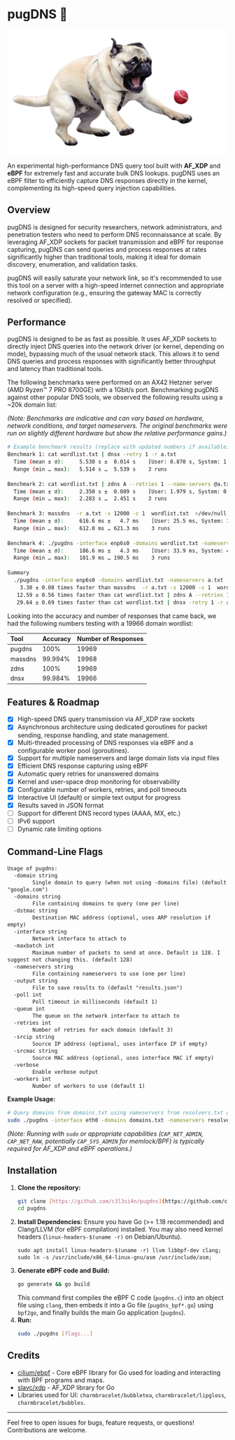 # pugDNS 🐾
![pugDNS](pug.png)

An experimental high-performance DNS query tool built with **AF_XDP** and **eBPF** for extremely fast and accurate bulk DNS lookups. pugDNS uses an eBPF filter to efficiently capture DNS responses directly in the kernel, complementing its high-speed query injection capabilities.

## Overview

pugDNS is designed for security researchers, network administrators, and penetration testers who need to perform DNS reconnaissance at scale. By leveraging AF_XDP sockets for packet transmission and eBPF for response capturing, pugDNS can send queries and process responses at rates significantly higher than traditional tools, making it ideal for domain discovery, enumeration, and validation tasks.

pugDNS will easily saturate your network link, so it's recommended to use this tool on a server with a high-speed internet connection and appropriate network configuration (e.g., ensuring the gateway MAC is correctly resolved or specified).

## Performance

pugDNS is designed to be as fast as possible. It uses AF_XDP sockets to directly inject DNS queries into the network driver (or kernel, depending on mode), bypassing much of the usual network stack. This allows it to send DNS queries and process responses with significantly better throughput and latency than traditional tools.

The following benchmarks were performed on an AX42 Hetzner server (AMD Ryzen™ 7 PRO 8700GE) with a 1Gbit/s port. Benchmarking pugDNS against other popular DNS tools, we observed the following results using a ~20k domain list:

*(Note: Benchmarks are indicative and can vary based on hardware, network conditions, and target nameservers. The original benchmarks were run on slightly different hardware but show the relative performance gains.)*

```bash
# Example benchmark results (replace with updated numbers if available)
Benchmark 1: cat wordlist.txt | dnsx -retry 1 -r a.txt
  Time (mean ± σ):     5.530 s ±  0.014 s    [User: 0.870 s, System: 1.002 s]
  Range (min … max):   5.514 s …  5.539 s    3 runs

Benchmark 2: cat wordlist.txt | zdns A --retries 1 --name-servers @a.txt >/dev/null
  Time (mean ± σ):     2.350 s ±  0.089 s    [User: 1.979 s, System: 0.659 s]
  Range (min … max):   2.283 s …  2.451 s    3 runs

Benchmark 3: massdns  -r a.txt -s 12000 -c 1  wordlist.txt  >/dev/null
  Time (mean ± σ):     616.6 ms ±   4.7 ms    [User: 25.5 ms, System: 107.8 ms]
  Range (min … max):   612.0 ms … 621.3 ms    3 runs

Benchmark 4: ./pugdns -interface enp6s0 -domains wordlist.txt -nameservers a.txt -retries 1
  Time (mean ± σ):     186.6 ms ±   4.3 ms    [User: 33.9 ms, System: 48.7 ms]
  Range (min … max):   181.9 ms … 190.5 ms    3 runs

Summary
  ./pugdns -interface enp6s0 -domains wordlist.txt -nameservers a.txt -retries 1 ran
    3.30 ± 0.08 times faster than massdns  -r a.txt -s 12000 -c 1  wordlist.txt  >/dev/null
   12.59 ± 0.56 times faster than cat wordlist.txt | zdns A --retries 1 --name-servers @a.txt >/dev/null
   29.64 ± 0.69 times faster than cat wordlist.txt | dnsx -retry 1 -r a.txt
```

Looking into the accuracy and number of responses that came back, we had the following numbers testing with a 19966 domain wordlist:

| Tool    | Accuracy | Number of Responses |
| :------ | :------- | :------------------ |
| pugdns  | 100%     | 19969               |
| massdns | 99.994%  | 19968               |
| zdns    | 100%     | 19969               |
| dnsx    | 99.984%  | 19966               |

## Features & Roadmap

-   [x] High-speed DNS query transmission via AF_XDP raw sockets
-   [x] Asynchronous architecture using dedicated goroutines for packet sending, response handling, and state management.
-   [x] Multi-threaded processing of DNS responses via eBPF and a configurable worker pool (goroutines).
-   [x] Support for multiple nameservers and large domain lists via input files
-   [x] Efficient DNS response capturing using eBPF
-   [x] Automatic query retries for unanswered domains
-   [x] Kernel and user-space drop monitoring for observability
-   [x] Configurable number of workers, retries, and poll timeouts
-   [x] Interactive UI (default) or simple text output for progress
-   [x] Results saved in JSON format
-   [ ] Support for different DNS record types (AAAA, MX, etc.)
-   [ ] IPv6 support
-   [ ] Dynamic rate limiting options

## Command-Line Flags

```
Usage of pugdns:
  -domain string
    	Single domain to query (when not using -domains file) (default "google.com")
  -domains string
    	File containing domains to query (one per line)
  -dstmac string
    	Destination MAC address (optional, uses ARP resolution if empty)
  -interface string
    	Network interface to attach to
  -maxbatch int
    	Maximum number of packets to send at once. Default is 128. I suggest not changing this. (default 128)
  -nameservers string
    	File containing nameservers to use (one per line)
  -output string
    	File to save results to (default "results.json")
  -poll int
    	Poll timeout in milliseconds (default 1)
  -queue int
    	The queue on the network interface to attach to
  -retries int
    	Number of retries for each domain (default 3)
  -srcip string
    	Source IP address (optional, uses interface IP if empty)
  -srcmac string
    	Source MAC address (optional, uses interface MAC if empty)
  -verbose
    	Enable verbose output
  -workers int
    	Number of workers to use (default 1)
```

**Example Usage:**

```bash
# Query domains from domains.txt using nameservers from resolvers.txt on interface eth0
sudo ./pugdns -interface eth0 -domains domains.txt -nameservers resolvers.txt -output my_results.json
```
*(Note: Running with `sudo` or appropriate capabilities (`CAP_NET_ADMIN`, `CAP_NET_RAW`, potentially `CAP_SYS_ADMIN` for memlock/BPF) is typically required for AF_XDP and eBPF operations.)*

## Installation

1.  **Clone the repository:**
    ```bash
    git clone [https://github.com/c3l3si4n/pugdns](https://github.com/c3l3si4n/pugdns)
    cd pugdns
    ```
2.  **Install Dependencies:** Ensure you have Go (>= 1.18 recommended) and Clang/LLVM (for eBPF compilation) installed. You may also need kernel headers (`linux-headers-$(uname -r)` on Debian/Ubuntu).
    ```
    sudo apt install linux-headers-$(uname -r) llvm libbpf-dev clang; sudo ln -s /usr/include/x86_64-linux-gnu/asm /usr/include/asm;
    ```
3.  **Generate eBPF code and Build:**
    ```bash
    go generate && go build
    ```
    This command first compiles the eBPF C code (`pugdns.c`) into an object file using `clang`, then embeds it into a Go file (`pugdns_bpf*.go`) using `bpf2go`, and finally builds the main Go application (`pugdns`).
4.  **Run:**
    ```bash
    sudo ./pugdns [flags...]
    ```

## Credits

-   [cilium/ebpf](https://github.com/cilium/ebpf) - Core eBPF library for Go used for loading and interacting with BPF programs and maps.
-   [slavc/xdp](https://github.com/slavc/xdp) - AF_XDP library for Go
-   Libraries used for UI: `charmbracelet/bubbletea`, `charmbracelet/lipgloss`, `charmbracelet/bubbles`.

---

Feel free to open issues for bugs, feature requests, or questions! Contributions are welcome.
